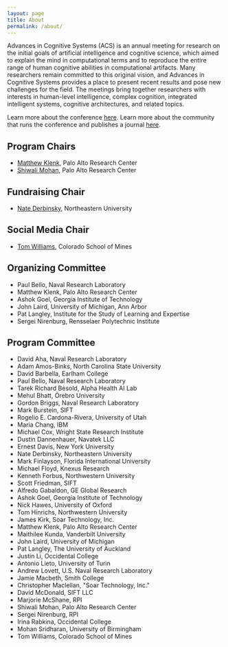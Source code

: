 ```yaml
---
layout: page
title: About
permalink: /about/
---
```


Advances in Cognitive Systems (ACS) is an annual meeting for research on the initial goals of artificial intelligence and cognitive science, which aimed to explain the mind in computational terms and to reproduce the entire range of human cognitive abilities in computational artifacts. Many researchers remain committed to this original vision, and Advances in Cognitive Systems provides a place to present recent results and pose new challenges for the field. The meetings bring together researchers with interests in human-level intelligence, complex cognition, integrated intelligent systems, cognitive architectures, and related topics. 

Learn more about the conference [here](http://www.cogsys.org/conference/2020/). Learn more about the community that runs the conference and publishes a journal [here](http://cogsys.org/).

## Program Chairs

- [Matthew Klenk](http://www.matthewklenk.com/), Palo Alto Research Center
- [Shiwali Mohan](http://www.shiwali.me), Palo Alto Research Center

## Fundraising Chair

- [Nate Derbinsky](https://www.khoury.northeastern.edu/people/nate-derbinsky/), Northeastern University

## Social Media Chair

- [Tom Williams](https://people.mines.edu/twilliams/), Colorado School of Mines

## Organizing Committee

- Paul Bello, Naval Research Laboratory
- Matthew Klenk, Palo Alto Research Center
- Ashok Goel, Georgia Institute of Technology
- John Laird, University of Michigan, Ann Arbor
- Pat Langley, Institute for the Study of Learning and Expertise
- Sergei Nirenburg, Rensselaer Polytechnic Institute

## Program Committee
- David Aha, Naval Research Laboratory
- Adam Amos-Binks, North Carolina State University
- David Barbella, Earlham College
- Paul Bello, Naval Research Laboratory
- Tarek Richard Besold, Alpha Health AI Lab
- Mehul Bhatt, Örebro University
- Gordon Briggs, Naval Research Laboratory
- Mark Burstein, SIFT
- Rogelio E. Cardona-Rivera, University of Utah
- Maria Chang, IBM
- Michael Cox, Wright State Research Institute
- Dustin Dannenhauer, Navatek LLC
- Ernest Davis, New York University
- Nate Derbinsky, Northeastern University
- Mark Finlayson, Florida International University
- Michael Floyd, Knexus Research
- Kenneth Forbus, Northwestern University
- Scott Friedman, SIFT
- Alfredo Gabaldon, GE Global Research
- Ashok Goel, Georgia Institute of Technology
- Nick Hawes, University of Oxford
- Tom Hinrichs, Northwestern University
- James Kirk, Soar Technology, Inc.
- Matthew Klenk, Palo Alto Research Center
- Maithilee Kunda, Vanderbilt University
- John Laird, University of Michigan
- Pat Langley, The University of Auckland
- Justin Li, Occidental College
- Antonio Lieto, University of Turin
- Andrew Lovett, U.S. Naval Research Laboratory
- Jamie Macbeth, Smith College
- Christopher Maclellan, "Soar Technology, Inc."
- David McDonald, SIFT LLC
- Marjorie McShane, RPI
- Shiwali Mohan, Palo Alto Research Center
- Sergei Nirenburg, RPI
- Irina Rabkina, Occidental College
- Mohan Sridharan, University of Birmingham
- Tom Williams, Colorado School of Mines
